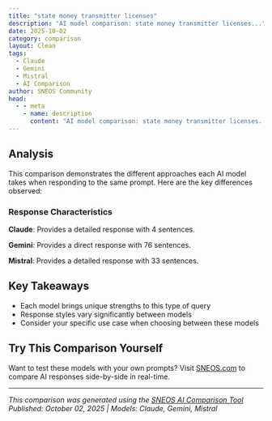 ```yaml
---
title: "state money transmitter licenses"
description: "AI model comparison: state money transmitter licenses..."
date: 2025-10-02
category: comparison
layout: Clean
tags:
  - Claude
  - Gemini
  - Mistral
  - AI Comparison
author: SNEOS Community
head:
  - - meta
    - name: description
      content: "AI model comparison: state money transmitter licenses..."
---
```


<ChatComparison
  title="state money transmitter licenses"
  prompt="state money transmitter licenses"
  :responses='{
    "Claude": "Money transmitter licenses (MTLs) are state-level licenses required for businesses that transmit money or monetary value on behalf of others. Here\u0027s an overview:\n\n## What Requires a License\n- Money transfer services (Western Union, etc.)\n- Payment processors\n- Cryptocurrency exchanges and services\n- Prepaid card programs\n- Digital wallets (PayPal, Venmo, etc.)\n- Check cashing services\n- Foreign exchange services\n\n## State-by-State Requirements\nEach state has its own requirements, but generally include:\n\n### Common Requirements\n- **Application fees**: $500 - $5,000\u002B\n- **Surety bonds**: $10,000 - $2 million\u002B\n- **Net worth requirements**: $25,000 - $5 million\u002B\n- **Background checks** for principals/owners\n- **Financial statements** and audits\n- **Business plans** and compliance programs\n- **Physical presence** requirements in some states\n\n### Notable State Variations\n- **New York**: BitLicense for crypto activities\n- **Texas**: Stricter requirements, higher bonds\n- **Montana**: Among the most permissive\n- **California**: Comprehensive regulatory framework\n\n## Exemptions\nSome states exempt certain activities:\n- Banks and credit unions\n- Government agencies\n- Small dollar amounts (varies by state)\n- Certain business-to-business transactions\n\n## Ongoing Compliance\n- Annual renewals and fees\n- Regular financial reporting\n- Maintaining bonds and net worth\n- Record keeping requirements\n- Consumer protection measures\n\nWould you like specific information about requirements in particular states?",
    "Gemini": "Okay, let\u0027s break down state money transmitter licenses (MTLs) in the US.  This is a complex area, so I\u0027ll try to be comprehensive and clear.\n\n**What is a Money Transmitter License (MTL)?**\n\nA Money Transmitter License is a state-level license required for businesses that provide money transmission services.  \u0022Money transmission\u0022 is broadly defined, but generally includes activities like:\n\n*   **Transmitting Money:** Sending money on behalf of others, whether domestically or internationally.  This includes wire transfers, online money transfers, and mobile payment apps.\n*   **Currency Exchange:** Converting currency from one form to another (e.g., USD to Euros).\n*   **Issuing or Selling Payment Instruments:** Selling things like money orders, traveler\u0027s checks, or prepaid access.\n*   **Storing Value:** Holding funds on behalf of others that can be transmitted or used for payment later.  This is a gray area that sometimes catches businesses off guard.\n*   **Digital Currency Activities:** Depending on the state, buying/selling/exchanging/transmitting cryptocurrency can require an MTL.\n\n**Why are MTLs Required?**\n\n*   **Consumer Protection:**  MTLs help protect consumers by ensuring that money transmitters are financially stable, have adequate security measures, and comply with anti-money laundering (AML) regulations.\n*   **Anti-Money Laundering (AML):**  MTLs are a key tool in the fight against money laundering and terrorist financing.  Licensed transmitters are required to implement robust AML programs, including Know Your Customer (KYC) procedures and reporting suspicious activity.\n*   **Financial Stability:**  MTL requirements (e.g., surety bonds, net worth requirements) help ensure that money transmitters have sufficient capital to meet their obligations.\n*   **State Revenue:**  States collect fees associated with licensing and regulation.\n\n**Key Considerations and Requirements:**\n\n*   **State-by-State Regulation:**  Money transmission is primarily regulated at the *state* level in the US.  There is no single federal money transmitter license. This means that if you operate in multiple states, you\u0027ll likely need to obtain licenses in each of those states.\n*   **Varying Definitions:**  The definition of \u0022money transmission\u0022 can vary slightly from state to state.  It\u0027s crucial to understand the specific definition in each jurisdiction where you operate.\n*   **Exemptions:**  Some activities may be exempt from MTL requirements.  Common exemptions include:\n    *   Banks and other chartered financial institutions (already regulated)\n    *   Payment processors that act solely as intermediaries between merchants and banks\n    *   Certain types of escrow services\n    *   Specific types of gift cards.\n    *   Sometimes, agents that are already working on behalf of a licensed money transmitter.\n*   **Licensing Requirements (Typical):**  While the specifics vary, common requirements include:\n    *   **Application:**  A detailed application outlining the business\u0027s activities, ownership, and financial information.\n    *   **Background Checks:**  Criminal background checks for owners, directors, officers, and key employees.\n    *   **Financial Statements:**  Audited financial statements to demonstrate financial stability.\n    *   **Surety Bond:**  A surety bond to protect consumers in case the business fails to transmit funds properly. The amount of the bond depends on the states requirements, and volume of business.\n    *   **Net Worth Requirement:**  A minimum net worth requirement to ensure the business has adequate capital.\n    *   **Anti-Money Laundering (AML) Program:**  A comprehensive AML program that complies with federal and state regulations. This includes KYC procedures, transaction monitoring, and reporting suspicious activity to the Financial Crimes Enforcement Network (FinCEN).\n    *   **Compliance Program:** A comprehensive program including policies, procedures, training, and ongoing monitoring to ensure compliance with all applicable laws and regulations.\n    *   **Registered Agent:** A registered agent in the state where the business operates.\n*   **Compliance:**  Once licensed, money transmitters are subject to ongoing compliance requirements, including:\n    *   **Regular Reporting:**  Filing periodic reports with state regulators.\n    *   **Examinations:**  Undergoing periodic examinations by state regulators to ensure compliance.\n    *   **AML Compliance:**  Maintaining a robust AML program and reporting suspicious activity.\n    *   **Record Keeping:**  Maintaining accurate records of all transactions.\n*   **Penalties:**  Operating as an unlicensed money transmitter can result in significant penalties, including fines, cease-and-desist orders, and even criminal charges.\n\n**Digital Currency/Cryptocurrency:**\n\nThe application of MTLs to cryptocurrency businesses is a rapidly evolving area.\n\n*   **Varying Approaches:**  Some states have explicitly stated that certain cryptocurrency activities (e.g., buying/selling/transmitting) require an MTL. Other states are still evaluating the issue.\n*   **Guidance:**  Many states have issued guidance or regulations specific to cryptocurrency businesses.\n*   **BitLicense (New York):**  New York has a specialized license for cryptocurrency businesses called the \u0022BitLicense.\u0022 It\u0027s known for being one of the most stringent and costly to obtain.\n*   **Money Transmitter Definition:** The determination of whether or not you are operating as a money transmitter is fact-specific and often requires legal advice.\n\n**How to Determine if You Need an MTL:**\n\n1.  **Analyze Your Business Activities:**  Carefully analyze your business model and the specific services you offer.\n2.  **Review State Laws and Regulations:**  Research the money transmission laws and regulations in each state where you operate or plan to operate.  Pay close attention to the definitions of \u0022money transmission\u0022 and any applicable exemptions.\n3.  **Consult with Legal Counsel:**  It\u0027s highly recommended to consult with an attorney specializing in money transmission law.  They can provide tailored advice based on your specific business activities and help you navigate the complex regulatory landscape.\n4.  **Consider FinCEN Guidance:** FinCEN (a bureau of the US Department of the Treasury) also issues guidance on money transmission, which can be helpful in understanding the federal perspective.  However, state laws are paramount.\n5.  **Stay Updated:**  The legal and regulatory landscape for money transmission is constantly evolving, so it\u0027s important to stay informed of any changes.\n\n**Where to Find State Licensing Information:**\n\n*   **State Banking Departments:**  Each state has a banking department or similar agency that regulates money transmitters.  You can find their contact information on the state government website.\n*   **Conference of State Bank Supervisors (CSBS):** The CSBS is a national organization of state banking supervisors. Their website (csbs.org) has resources and information about state licensing requirements.\n*   **NMLS:** The Nationwide Multistate Licensing System \u0026 Registry (NMLS) is used by many states for licensing money transmitters.\n\n**In summary:** Obtaining and maintaining MTLs is a complex and ongoing process. It requires careful planning, a strong commitment to compliance, and ongoing monitoring of regulatory changes.  Don\u0027t underestimate the time, effort, and cost involved. It\u0027s always best to seek expert legal and compliance advice.\n",
    "Mistral": "State money transmitter licenses are regulatory requirements for businesses that engage in the transfer of money or payment instruments. These licenses are issued by individual states in the United States to ensure that money transmitters operate within legal and ethical boundaries, protecting consumers from fraud and ensuring financial stability.\n\n### Key Aspects of State Money Transmitter Licenses:\n\n1. **Definition**:\n   - Money transmitters include businesses that provide services such as money orders, traveler\u0027s checks, wire transfers, and other forms of money transmission.\n\n2. **Regulatory Bodies**:\n   - Each state has its own regulatory body, often a department of financial institutions or a similar agency, that oversees money transmitter activities.\n\n3. **Application Process**:\n   - The application process typically involves submitting detailed information about the business, its owners, financial statements, and operational plans.\n   - Background checks and fingerprinting may be required for key personnel.\n   - A surety bond or other form of financial guarantee may be necessary to ensure the business can cover potential losses or claims.\n\n4. **Compliance Requirements**:\n   - Licensed money transmitters must comply with various regulations, including anti-money laundering (AML) and know your customer (KYC) procedures.\n   - Regular reporting and audits may be required to ensure ongoing compliance.\n\n5. **Fees**:\n   - Application fees, licensing fees, and annual renewal fees vary by state.\n   - Surety bond amounts also vary and can be substantial, depending on the volume of transactions and other factors.\n\n6. **Exemptions**:\n   - Some states may exempt certain types of businesses or transactions from licensing requirements, such as banks or transactions below a certain threshold.\n\n7. **Reciprocity**:\n   - There is generally no reciprocity between states, meaning a business must obtain a separate license in each state where it operates.\n\n### Examples of State Regulations:\n\n- **California**:\n  - The Department of Financial Protection and Innovation (DFPI) oversees money transmitter licenses.\n  - Requires a surety bond and compliance with the Money Transmission Act.\n\n- **New York**:\n  - The New York State Department of Financial Services (NYDFS) issues money transmitter licenses.\n  - Requires compliance with the New York Financial Services Law.\n\n- **Texas**:\n  - The Texas Department of Banking issues money transmitter licenses.\n  - Requires a surety bond and compliance with the Texas Finance Code.\n\n### Federal Regulations:\n\n- In addition to state regulations, money transmitters must also comply with federal regulations, such as those enforced by the Financial Crimes Enforcement Network (FinCEN) under the Bank Secrecy Act (BSA).\n\n### Challenges:\n\n- **Complexity**:\n  - The varying requirements and processes across different states can make compliance challenging and costly.\n\n- **Cost**:\n  - The financial burden of obtaining and maintaining multiple licenses can be significant, especially for smaller businesses.\n\n- **Time**:\n  - The application process can be lengthy, sometimes taking several months to a year or more.\n\n### Conclusion:\n\nState money transmitter licenses are essential for businesses involved in money transmission to operate legally and ethically. While the process can be complex and costly, compliance ensures consumer protection and financial stability. Businesses should carefully review the requirements in each state where they plan to operate and consider seeking legal or regulatory compliance advice to navigate the process effectively."
  }'
  published-date="13:55"
/>

## Analysis

This comparison demonstrates the different approaches each AI model takes when responding to the same prompt. Here are the key differences observed:

### Response Characteristics

**Claude**: Provides a detailed response with 4 sentences. 

**Gemini**: Provides a direct response with 76 sentences. 

**Mistral**: Provides a detailed response with 33 sentences. 

## Key Takeaways

- Each model brings unique strengths to this type of query
- Response styles vary significantly between models
- Consider your specific use case when choosing between these models

## Try This Comparison Yourself

Want to test these models with your own prompts? Visit [SNEOS.com](https://sneos.com) to compare AI responses side-by-side in real-time.

---

*This comparison was generated using the [SNEOS AI Comparison Tool](https://sneos.com)*
*Published: October 02, 2025 | Models: Claude, Gemini, Mistral*
